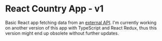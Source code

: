 # React Country App - v1

Basic React app fetching data from an [external API](https://restcountries.eu/). I'm currently working on another version of this app with TypeScript and React Redux, thus this version might end up obsolete without further updates. 
